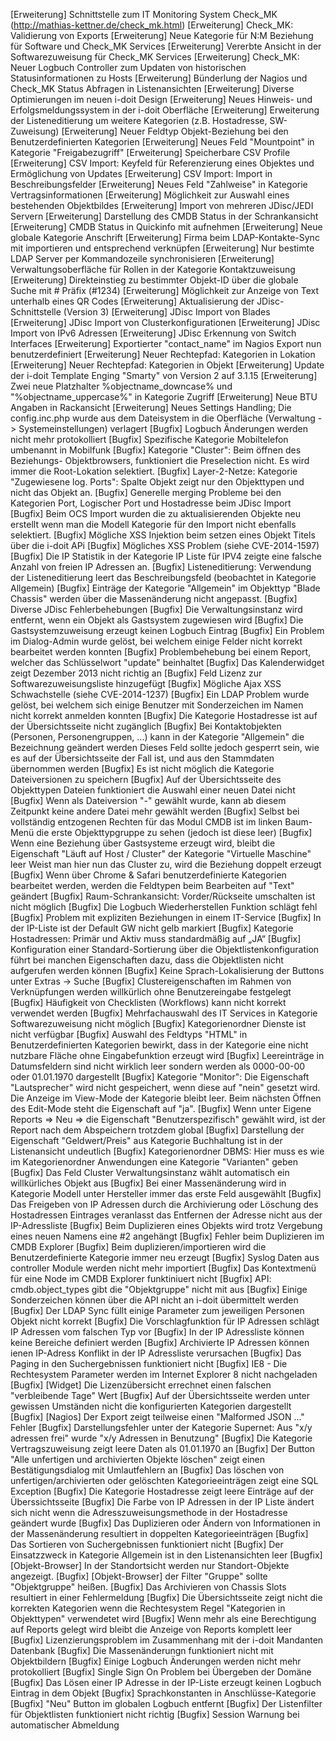 [Erweiterung]  Schnittstelle zum IT Monitoring System Check_MK (http://mathias-kettner.de/check_mk.html)
[Erweiterung]  Check_MK: Validierung von Exports
[Erweiterung]  Neue Kategorie für N:M Beziehung für Software und Check_MK Services
[Erweiterung]  Vererbte Ansicht in der Softwarezuweisung für Check_MK Services
[Erweiterung]  Check_MK: Neuer Logbuch Controller zum Updaten von historischen Statusinformationen zu Hosts
[Erweiterung]  Bünderlung der Nagios und Check_MK Status Abfragen in Listenansichten
[Erweiterung]  Diverse Optimierungen im neuen i-doit Design
[Erweiterung]  Neues Hinweis- und Erfolgsmeldungssystem in der i-doit Oberfläche
[Erweiterung]  Erweiterung der Listeneditierung um weitere Kategorien (z.B. Hostadresse, SW-Zuweisung)
[Erweiterung]  Neuer Feldtyp Objekt-Beziehung bei den Benutzerdefinierten Kategorien
[Erweiterung]  Neues Feld "Mountpoint" in Kategorie "Freigabezugriff"
[Erweiterung]  Speicherbare CSV Profile
[Erweiterung]  CSV Import: Keyfeld für Referenzierung eines Objektes und Ermöglichung von Updates
[Erweiterung]  CSV Import: Import in Beschreibungsfelder
[Erweiterung]  Neues Feld "Zahlweise" in Kategorie Vertragsinformationen
[Erweiterung]  Möglichkeit zur Auswahl eines bestehenden Objektbildes
[Erweiterung]  Import von mehreren JDisc/JEDI Servern
[Erweiterung]  Darstellung des CMDB Status in der Schrankansicht
[Erweiterung]  CMDB Status in Quickinfo mit aufnehmen
[Erweiterung]  Neue globale Kategorie Anschrift
[Erweiterung]  Firma beim LDAP-Kontakte-Sync mit importieren und entsprechend verknüpfen
[Erweiterung]  Nur bestimte LDAP Server per Kommandozeile synchronisieren
[Erweiterung]  Verwaltungsoberfläche für Rollen in der Kategorie Kontaktzuweisung
[Erweiterung]  Direkteinstieg zu bestimmter Objekt-ID über die globale Suche mit # Präfix (#1234)
[Erweiterung]  Möglichkeit zur Anzeige von Text unterhalb eines QR Codes
[Erweiterung]  Aktualisierung der JDisc-Schnittstelle (Version 3)
[Erweiterung]  JDisc Import von Blades
[Erweiterung]  JDisc Import von Clusterkonfigurationen
[Erweiterung]  JDisc Import von IPv6 Adressen
[Erweiterung]  JDisc Erkennung von Switch Interfaces
[Erweiterung]  Exportierter "contact_name" im Nagios Export nun benutzerdefiniert
[Erweiterung]  Neuer Rechtepfad: Kategorien in Lokation
[Erweiterung]  Neuer Rechtepfad: Kategorien in Objekt
[Erweiterung]  Update der i-doit Template Enging "Smarty" von Version 2 auf 3.1.15
[Erweiterung]  Zwei neue Platzhalter %objectname_downcase% und "%objectname_uppercase%" in Kategorie Zugriff
[Erweiterung]  Neue BTU Angaben in Rackansicht
[Erweiterung]  Neues Settings Handling; Die config.inc.php wurde aus dem Dateisystem in die Oberfläche (Verwaltung -> Systemeinstellungen) verlagert
[Bugfix]       Logbuch Änderungen werden nicht mehr protokolliert
[Bugfix]       Spezifische Kategorie Mobiltelefon umbenannt in Mobilfunk
[Bugfix]       Kategorie "Cluster": Beim öffnen des Beziehungs- Objektbrowsers, funktioniert die Preselection nicht. Es wird immer die Root-Lokation selektiert.
[Bugfix]       Layer-2-Netze: Kategorie "Zugewiesene log. Ports": Spalte Objekt zeigt nur den Objekttypen und nicht das Objekt an.
[Bugfix]       Generelle merging Probleme bei den Kategorien Port, Logischer Port und Hostadresse beim JDisc Import
[Bugfix]       Beim OCS Import wurden die zu aktualisierenden Objekte neu erstellt wenn man die Modell Kategorie für den Import nicht ebenfalls selektiert.
[Bugfix]       Mögliche XSS Injektion beim setzen eines Objekt Titels über die i-doit APi
[Bugfix]       Mögliches XSS Problem (siehe CVE-2014-1597)
[Bugfix]       Die IP Statistik in der Kategorie IP Liste für IPV4 zeigte eine falsche Anzahl von freien IP Adressen an.
[Bugfix]       Listeneditierung: Verwendung der Listeneditierung leert das Beschreibungsfeld (beobachtet in Kategorie Allgemein)
[Bugfix]       Einträge der Kategorie "Allgemein" im Objekttyp "Blade Chassis" werden über die Massenänderung nicht angepasst.
[Bugfix]       Diverse JDisc Fehlerbehebungen
[Bugfix]       Die Verwaltungsinstanz wird entfernt, wenn ein Objekt als Gastsystem zugewiesen wird
[Bugfix]       Die Gastsystemzuweisung erzeugt keinen Logbuch Eintrag
[Bugfix]       Ein Problem im Dialog-Admin wurde gelöst, bei welchem einige Felder nicht korrekt bearbeitet werden konnten
[Bugfix]       Problembehebung bei einem Report, welcher das Schlüsselwort "update" beinhaltet
[Bugfix]       Das Kalenderwidget zeigt Dezember 2013 nicht richtig an
[Bugfix]       Feld Lizenz zur Softwarezuweisungsliste hinzugefügt
[Bugfix]       Mögliche Ajax XSS Schwachstelle (siehe CVE-2014-1237)
[Bugfix]       Ein LDAP Problem wurde gelöst, bei welchem sich einige Benutzer mit Sonderzeichen im Namen nicht korrekt anmelden konnten
[Bugfix]       Die Kategorie Hostadresse ist auf der Übersichtsseite nicht zugänglich
[Bugfix]       Bei Kontaktobjekten (Personen, Personengruppen, ...) kann in der Kategorie "Allgemein" die Bezeichnung geändert werden
               Dieses Feld sollte jedoch gesperrt sein, wie es auf der Übersichtsseite der Fall ist, und aus den Stammdaten übernommen werden
[Bugfix]       Es ist nicht möglich die Kategorie Dateiversionen zu speichern
[Bugfix]       Auf der Übersichtsseite des Objekttypen Dateien funktioniert die Auswahl einer neuen Datei nicht
[Bugfix]       Wenn als Dateiversion "-" gewählt wurde, kann ab diesem Zeitpunkt keine andere Datei mehr gewählt werden
[Bugfix]       Selbst bei vollständig entzogenen Rechten für das Modul CMDB ist im linken Baum-Menü die erste Objekttypgruppe zu sehen (jedoch ist diese leer)
[Bugfix]       Wenn eine Beziehung über Gastsysteme erzeugt wird, bleibt die Eigenschaft "Läuft auf Host / Cluster" der Kategorie "Virtuelle Maschine" leer
               Weist man hier nun das Cluster zu, wird die Beziehung doppelt erzeugt
[Bugfix]       Wenn über Chrome & Safari benutzerdefinierte Kategorien bearbeitet werden, werden die Feldtypen beim Bearbeiten auf "Text" geändert
[Bugfix]       Raum-Schrankansicht: Vorder/Rückseite umschalten ist nicht möglich
[Bugfix]       Die Logbuch Wiederherstellen Funktion schlägt fehl
[Bugfix]       Problem mit expliziten Beziehungen in einem IT-Service
[Bugfix]       In der IP-Liste ist der Default GW nicht gelb markiert
[Bugfix]       Kategorie Hostadressen: Primär und Aktiv muss standardmäßig auf „JA“
[Bugfix]       Konfiguration einer Standard-Sortierung über die Objektlistenkonfiguration führt bei manchen Eigenschaften dazu, dass die Objektlisten nicht aufgerufen werden können
[Bugfix]       Keine Sprach-Lokalisierung der Buttons unter Extras -> Suche
[Bugfix]       Clustereigenschaften im Rahmen von Verknüpfungen werden willkürlich ohne Benutzereingabe festgelegt
[Bugfix]       Häufigkeit von Checklisten (Workflows) kann nicht korrekt verwendet werden
[Bugfix]       Mehrfachauswahl des IT Services in Kategorie Softwarezuweisung nicht möglich
[Bugfix]       Kategorienordner Dienste ist nicht verfügbar
[Bugfix]       Auswahl des Feldtyps "HTML" in Benutzerdefinierten Kategorien bewirkt, dass in der Kategorie eine nicht nutzbare Fläche ohne Eingabefunktion erzeugt wird
[Bugfix]       Leereinträge in Datumsfeldern sind nicht wirklich leer sondern werden als 0000-00-00 oder 01.01.1970 dargestellt
[Bugfix]       Kategorie "Monitor": Die Eigenschaft "Lautsprecher" wird nicht gespeichert, wenn diese auf "nein" gesetzt wird.
               Die Anzeige im View-Mode der Kategorie bleibt leer. Beim nächsten Öffnen des Edit-Mode steht die Eigenschaft auf "ja".
[Bugfix]       Wenn unter Eigene Reports => Neu => die Eigenschaft "Benutzerspezifisch" gewählt wird, ist der Report nach dem Abspeichern trotzdem global
[Bugfix]       Darstellung der Eigenschaft "Geldwert/Preis" aus Kategorie Buchhaltung ist in der Listenansicht undeutlich
[Bugfix]       Kategorienordner DBMS: Hier muss es wie im Kategorienordner Anwendungen eine Kategorie "Varianten" geben
[Bugfix]       Das Feld Cluster Verwaltungsinstanz wählt automatisch ein willkürliches Objekt aus
[Bugfix]       Bei einer Massenänderung wird in Kategorie Modell unter Hersteller immer das erste Feld ausgewählt
[Bugfix]       Das Freigeben von IP Adressen durch die Archivierung oder Löschung des Hostadressen Eintrages veranlasst das Entfernen der Adresse nicht aus der IP-Adressliste
[Bugfix]       Beim Duplizieren eines Objekts wird trotz Vergebung eines neuen Namens eine #2 angehängt
[Bugfix]       Fehler beim Duplizieren im CMDB Explorer
[Bugfix]       Beim duplizieren/importieren wird die Benutzerdefinierte Kategorie immer neu erzeugt
[Bugfix]       Syslog Daten aus controller Module werden nicht mehr importiert
[Bugfix]       Das Kontextmenü für eine Node im CMDB Explorer funktiniuert nicht
[Bugfix]       API: cmdb.object_types gibt die "Objektgruppe" nicht mit aus
[Bugfix]       Einige Sonderzeichen können über die API nicht an i-doit übermittelt werden
[Bugfix]       Der LDAP Sync füllt einige Parameter zum jeweiligen Personen Objekt nicht korrekt
[Bugfix]       Die Vorschlagfunktion für IP Adressen schlägt IP Adressen vom falschen Typ vor
[Bugfix]       In der IP Adressliste können keine Bereiche definiert werden
[Bugfix]       Archivierte IP Adressen können ienen IP-Adress Konflikt in der IP Adressliste verursachen
[Bugfix]       Das Paging in den Suchergebnissen funktioniert nicht
[Bugfix]       IE8 - Die Rechtesystem Parameter werden im Internet Explorer 8 nicht nachgeladen
[Bugfix]       [Widget] Die Lizenzübersicht errechnet einen falschen "verbleibende Tage" Wert
[Bugfix]       Auf der Übersichtsseite werden unter gewissen Umständen nicht die konfigurierten Kategorien dargestellt
[Bugfix]       [Nagios] Der Export zeigt teilweise einen "Malformed JSON ..." Fehler
[Bugfix]       Darstellungsfehler unter der Kategorie Supernet: Aus "x/y adressen frei" wurde "x/y Adressen in Benutzung"
[Bugfix]       Die Kategorie Vertragszuweisung zeigt leere Daten als 01.01.1970 an
[Bugfix]       Der Button "Alle unfertigen und archivierten Objekte löschen" zeigt einen Bestätigungsdialog mit Umlautfehlern an
[Bugfix]       Das löschen von unfertigen/archivierten oder gelöschten Kategorieeinträgen zeigt eine SQL Exception
[Bugfix]       Die Kategorie Hostadresse zeigt leere Einträge auf der Überssichtsseite
[Bugfix]       Die Farbe von IP Adressen in der IP Liste ändert sich nicht wenn die Adresszuweisungsmethode in der Hostadresse geändert wurde
[Bugfix]       Das Duplizieren oder Ändern von Informationen in der Massenänderung resultiert in doppelten Kategorieeinträgen
[Bugfix]       Das Sortieren von Suchergebnissen funktioniert nicht
[Bugfix]       Der Einsatzzweck in Kategorie Allgemein ist in den Listenansichten leer
[Bugfix]          [Objekt-Browser] In der Standortsicht werden nur Standort-Objekte angezeigt.
[Bugfix]       [Objekt-Browser] der Filter "Gruppe" sollte "Objektgruppe" heißen.
[Bugfix]       Das Archivieren von Chassis Slots resultiert in einer Fehlermeldung
[Bugfix]       Die Übersichtsseite zeigt nicht die korrekten Kategorien wenn die Rechtesystem Regel "Kategorien in Objekttypen" verwendetet wird
[Bugfix]       Wenn mehr als eine Berechtigung auf Reports gelegt wird bleibt die Anzeige von Reports komplett leer
[Bugfix]       Lizenzierungsproblem im Zusammenhang mit der i-doit Mandanten Datenbank
[Bugfix]       Die Massenänderungn funktioniert nicht mit Objektbildern
[Bugfix]       Einige Logbuch Änderungen werden nicht mehr protokolliert
[Bugfix]       Single Sign On Problem bei Übergeben der Domäne
[Bugfix]       Das Lösen einer IP Adresse in der IP-Liste erzeugt keinen Logbuch Eintrag in dem Objekt
[Bugfix]       Sprachkonstanten in Anschlüsse-Kategorie
[Bugfix]       "Neu" Button im globalen Logbuch entfernt
[Bugfix]       Der Listenfilter für Objektlisten funktioniert nicht richtig
[Bugfix]       Session Warnung bei automatischer Abmeldung